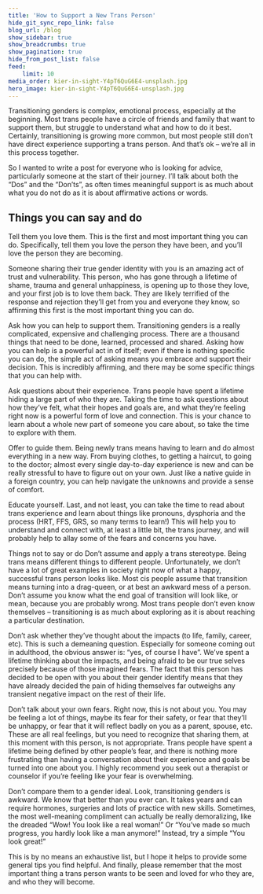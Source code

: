 ```yaml
---
title: 'How to Support a New Trans Person'
hide_git_sync_repo_link: false
blog_url: /blog
show_sidebar: true
show_breadcrumbs: true
show_pagination: true
hide_from_post_list: false
feed:
    limit: 10
media_order: kier-in-sight-Y4pT6QuG6E4-unsplash.jpg
hero_image: kier-in-sight-Y4pT6QuG6E4-unsplash.jpg
---
```


Transitioning genders is complex, emotional process, especially at the beginning. Most trans people have a circle of friends and family that want to support them, but struggle to understand what and how to do it best. Certainly, transitioning is growing more common, but most people still don’t have direct experience supporting a trans person. And that’s ok – we’re all in this process together.

So I wanted to write a post for everyone who is looking for advice, particularly someone at the start of their journey. I’ll talk about both the “Dos” and the “Don’ts”, as often times meaningful support is as much about what you do not do as it is about affirmative actions or words.

## Things you can say and do

Tell them you love them. This is the first and most important thing you can do. Specifically, tell them you love the person they have been, and you’ll love the person they are becoming.

Someone sharing their true gender identity with you is an amazing act of trust and vulnerability. This person, who has gone through a lifetime of shame, trauma and general unhappiness, is opening up to those they love, and your first job is to love them back. They are likely terrified of the response and rejection they’ll get from you and everyone they know, so affirming this first is the most important thing you can do.

Ask how you can help to support them. Transitioning genders is a really complicated, expensive and challenging process. There are a thousand things that need to be done, learned, processed and shared. Asking how you can help is a powerful act in of itself; even if there is nothing specific you can do, the simple act of asking means you embrace and support their decision. This is incredibly affirming, and there may be some specific things that you can help with.

Ask questions about their experience. Trans people have spent a lifetime hiding a large part of who they are. Taking the time to ask questions about how they’ve felt, what their hopes and goals are, and what they’re feeling right now is a powerful form of love and connection. This is your chance to learn about a whole new part of someone you care about, so take the time to explore with them.

Offer to guide them. Being newly trans means having to learn and do almost everything in a new way. From buying clothes, to getting a haircut, to going to the doctor; almost every single day-to-day experience is new and can be really stressful to have to figure out on your own. Just like a native guide in a foreign country, you can help navigate the unknowns and provide a sense of comfort.

Educate yourself. Last, and not least, you can take the time to read about trans experience and learn about things like pronouns, dysphoria and the process (HRT, FFS, GRS, so many terms to learn!) This will help you to understand and connect with, at least a little bit, the trans journey, and will probably help to allay some of the fears and concerns you have.

Things not to say or do
Don’t assume and apply a trans stereotype. Being trans means different things to different people. Unfortunately, we don’t have a lot of great examples in society right now of what a happy, successful trans person looks like. Most cis people assume that transition means turning into a drag-queen, or at best an awkward mess of a person. Don’t assume you know what the end goal of transition will look like, or mean, because you are probably wrong. Most trans people don’t even know themselves – transitioning is as much about exploring as it is about reaching a particular destination.

Don’t ask whether they’ve thought about the impacts (to life, family, career, etc). This is such a demeaning question. Especially for someone coming out in adulthood, the obvious answer is: “yes, of course I have”. We’ve spent a lifetime thinking about the impacts, and being afraid to be our true selves precisely because of those imagined fears. The fact that this person has decided to be open with you about their gender identify means that they have already decided the pain of hiding themselves far outweighs any transient negative impact on the rest of their life.

Don’t talk about your own fears. Right now, this is not about you. You may be feeling a lot of things, maybe its fear for their safety, or fear that they’ll be unhappy, or fear that it will reflect badly on you as a parent, spouse, etc. These are all real feelings, but you need to recognize that sharing them, at this moment with this person, is not appropriate. Trans people have spent a lifetime being defined by other people’s fear, and there is nothing more frustrating than having a conversation about their experience and goals be turned into one about you. I highly recommend you seek out a therapist or counselor if you’re feeling like your fear is overwhelming.

Don’t compare them to a gender ideal. Look, transitioning genders is awkward. We know that better than you ever can. It takes years and can require hormones, surgeries and lots of practice with new skills. Sometimes, the most well-meaning compliment can actually be really demoralizing, like the dreaded “Wow! You look like a real woman!” Or “You’ve made so much progress, you hardly look like a man anymore!” Instead, try a simple “You look great!”

This is by no means an exhaustive list, but I hope it helps to provide some general tips you find helpful. And finally, please remember that the most important thing a trans person wants to be seen and loved for who they are, and who they will become.
